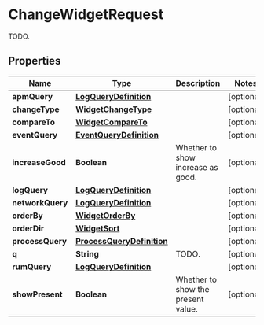 

# ChangeWidgetRequest

TODO.
## Properties

Name | Type | Description | Notes
------------ | ------------- | ------------- | -------------
**apmQuery** | [**LogQueryDefinition**](LogQueryDefinition.md) |  |  [optional]
**changeType** | [**WidgetChangeType**](WidgetChangeType.md) |  |  [optional]
**compareTo** | [**WidgetCompareTo**](WidgetCompareTo.md) |  |  [optional]
**eventQuery** | [**EventQueryDefinition**](EventQueryDefinition.md) |  |  [optional]
**increaseGood** | **Boolean** | Whether to show increase as good. |  [optional]
**logQuery** | [**LogQueryDefinition**](LogQueryDefinition.md) |  |  [optional]
**networkQuery** | [**LogQueryDefinition**](LogQueryDefinition.md) |  |  [optional]
**orderBy** | [**WidgetOrderBy**](WidgetOrderBy.md) |  |  [optional]
**orderDir** | [**WidgetSort**](WidgetSort.md) |  |  [optional]
**processQuery** | [**ProcessQueryDefinition**](ProcessQueryDefinition.md) |  |  [optional]
**q** | **String** | TODO. |  [optional]
**rumQuery** | [**LogQueryDefinition**](LogQueryDefinition.md) |  |  [optional]
**showPresent** | **Boolean** | Whether to show the present value. |  [optional]



